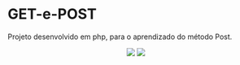 # GET-e-POST
Projeto desenvolvido em php, para o aprendizado do método Post.

<div align="center">
<img src="https://user-images.githubusercontent.com/74019865/148127627-86263fc2-46f8-4bfd-9d8a-e99527e5239e.png" width: 700px; />
  <img src="https://user-images.githubusercontent.com/74019865/148127667-d907010d-16f4-4114-8e1f-42d97d17de5c.png" width: 700px; />
</div>
